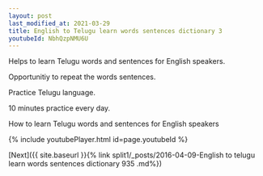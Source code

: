 ```yaml
---
layout: post
last_modified_at: 2021-03-29
title: English to Telugu learn words sentences dictionary 3 
youtubeId: NbhQzpNMU6U
---
```

 
 
Helps to learn Telugu words and sentences for English speakers.

Opportunitiy to repeat the words sentences. 

Practice Telugu language. 
 
10 minutes practice every day. 
 
How to learn Telugu words and sentences for English speakers 
 
{% include youtubePlayer.html id=page.youtubeId %}
 
 
[Next]({{ site.baseurl }}{% link  split1/_posts/2016-04-09-English to telugu learn words sentences dictionary 935 .md%})
 
